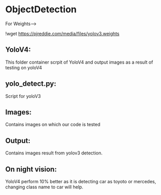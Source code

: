 # ObjectDetection


For Weights-->

!wget https://pjreddie.com/media/files/yolov3.weights

## YoloV4:

This folder container scrpit of YoloV4 and output images as a result of testing on yoloV4

## yolo_detect.py:

Script for yoloV3

## Images:

Contains images on which our code is tested

## Output:

Contains images result from yolov3 detection.

## On night vision:

YoloV4 perform 10% better as it is detecting car as toyoto or mercedes, changing class name to car will help.
